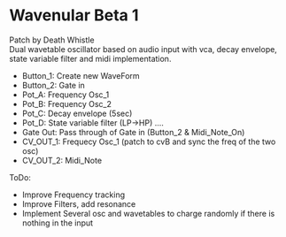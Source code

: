 # Wavenular Beta 1
Patch by Death Whistle <br/>
Dual wavetable oscillator based on audio input with vca, decay envelope, state variable filter and midi implementation.

- Button_1: Create new WaveForm
- Button_2: Gate in 
- Pot_A: Frequency Osc_1
- Pot_B: Frequency Osc_2
- Pot_C: Decay envelope (5sec)
- Pot_D: State variable filter (LP->HP)
....
- Gate Out: Pass through of Gate in (Button_2 & Midi_Note_On)
- CV_OUT_1: Frequecy Osc_1 (patch to cvB and sync the freq of the two osc)
- CV_OUT_2: Midi_Note
	
ToDo:
- Improve Frequency tracking
- Improve Filters, add resonance
- Implement Several osc and wavetables to charge randomly if there is nothing in the input


